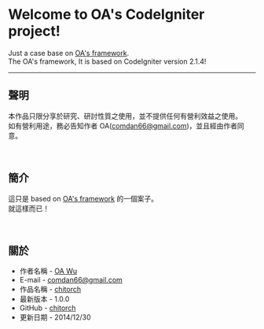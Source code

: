 # Welcome to OA's CodeIgniter project!
Just a case base on [OA's framework](https://github.com/comdan66/oaci).  
The OA's framework, It is based on CodeIgniter version 2.1.4!

---
## 聲明
本作品只限分享於研究、研討性質之使用，並不提供任何有營利效益之使用。  
如有營利用途，務必告知作者 OA(<comdan66@gmail.com>)，並且經由作者同意。

<br/>

## 簡介
這只是 based on [OA's framework](https://github.com/comdan66/oaci) 的一個案子。  
就這樣而已！

<br/>

## 關於

* 作者名稱 - [OA Wu](http://www.ioa.tw/)
* E-mail - <comdan66@gmail.com>
* 作品名稱 - [chitorch](http://chitorch.com/)
* 最新版本 - 1.0.0
* GitHub - [chitorch](https://github.com/comdan66/chitorch)
* 更新日期 - 2014/12/30